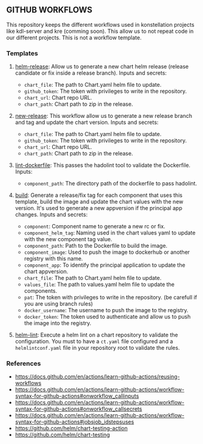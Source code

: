 ## GITHUB WORKFLOWS

This repository keeps the different workflows used in konstellation projects like kdl-server and kre (comming soon). This allow us to not repeat code in our different projects. This is not a workflow template.

### Templates

1. [helm-release](./.github/workflows/helm-release.yaml): Allow us to generate a new chart helm release (release candidate or fix inside a release branch). 
Inputs and secrets:
    - `chart_file`: The path to Chart.yaml helm file to update.
    - `github_token`: The token with privileges to write in the repository.
    - `chart_url`: Chart repo URL.
    - `chart_path`: Chart path to zip in the release.

2. [new-release](./.github/workflows/new-release.yaml): This workflow allow us to generate a new release branch and tag and update the chart version.
Inputs and secrets:
    - `chart_file`: The path to Chart.yaml helm file to update.
    - `github_token`: The token with privileges to write in the repository.
    - `chart_url`: Chart repo URL.
    - `chart_path`: Chart path to zip in the release.

3. [lint-dockerfile](./.github/workflows/lint-dockerfile.yaml): This passes the hadolint tool to validate the Dockerfile.
Inputs:
    - `component_path`: The directory path of the dockerfile to pass hadolint.

4. [build](./.github/workflows/build.yaml): Generate a release/fix tag for each component that uses this template, build the image and update the chart values with the new version. It's used to generate a new appversion if the principal app changes.
Inputs and secrets:
    - `component`: Component name to generate a new rc or fix.
    - `component_helm_tag`: Naming used in the chart values yaml to update with the new component tag value.
    - `component_path`: Path to the Dockerfile to build the image.
    - `component_image`: Used to push the image to dockerhub or another registry with this name.
    - `component_app`: To identify the principal application to update the chart appversion.
    - `chart_file`: The path to Chart.yaml helm file to update.
    - `values_file`: The path to values.yaml helm file to update the components.
    - `pat`: The token with privileges to write in the repository. (be carefull if you are using branch rules)
    - `docker_username`: The username to push the image to the registry.
    - `docker_token`: The token used to authenticate and allow us to push the image into the registry.

5. [helm-lint](./.github/workflows/helm-lint.yaml): Execute a helm lint on a chart repository to validate the configuration. You must to have a `ct.yaml` file configured and a `helmlintconf.yaml` file in your repository root to validate the rules.

### References
- https://docs.github.com/en/actions/learn-github-actions/reusing-workflows
- https://docs.github.com/en/actions/learn-github-actions/workflow-syntax-for-github-actions#onworkflow_callinputs
- https://docs.github.com/en/actions/learn-github-actions/workflow-syntax-for-github-actions#onworkflow_callsecrets
- https://docs.github.com/en/actions/learn-github-actions/workflow-syntax-for-github-actions#jobsjob_idstepsuses
- https://github.com/helm/chart-testing-action
- https://github.com/helm/chart-testing


